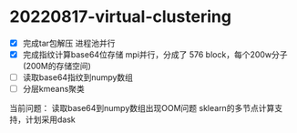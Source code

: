 # 20220817-virtual-clustering
- [x] 完成tar包解压 进程池并行
- [x] 完成指纹计算base64位存储 mpi并行，分成了 576 block，每个200w分子(200M的存储空间)
- [ ] 读取base64指纹到numpy数组
- [ ] 分层kmeans聚类

当前问题：
读取base64到numpy数组出现OOM问题
sklearn的多节点计算支持，计划采用dask

